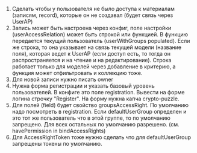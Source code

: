 1. Сделать чтобы у пользователя не было доступа к материалам (записям, record), которые он не создавал (будет связь через UserAP)
2. Запись может быть настроена через конфиг, поле настройки (userAccessRelation) может быть строкой или функцией. В функцию передается текущий пользователь (userWithGroups populated). Если же строка, то она указывает на связь текущей модели (название поля), которая ведет к UserAP (если доступ есть, то тогда он распространяется и на чтение и на редактирование). Строка работает только для моделей через добавление в критерию, а функция может отфильтровать и коллекцию тоже.
3. Для новой записи нужно писать owner
4. Нужна форма регистрации и указать базовый уровень пользователей. В конфиге это поле registration. Вывести на форме логина строчку "Register". На форму нужна капча crypto-puzzle.
4. Для полей (field) будет свойство groupsAccessRight. По умолчанию надо посмотреть в registration. Если defaultUserGroup определен и это тот же пользователь что в этой группе, то по умолчанию запрещено. Для всех остальных по умолчанию разрешено. (см. havePermission in bindAccessRights)
5. Для AccessRightToken тоже нужно сделать что для defaultUserGroup запрещены токены по умолчанию.
